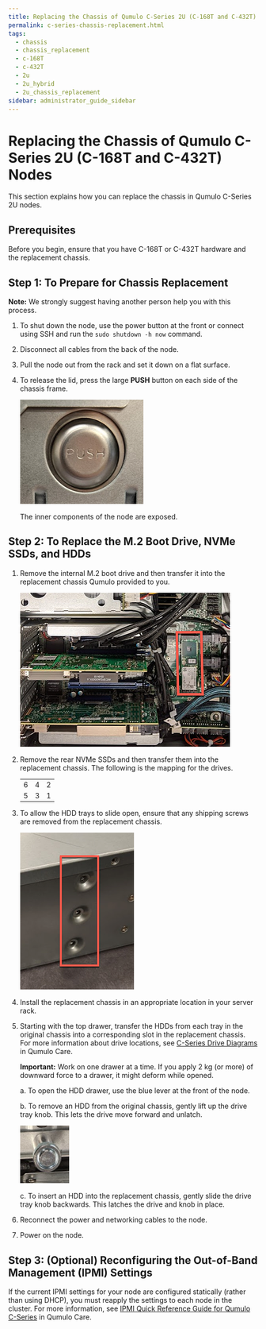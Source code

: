```yaml
---
title: Replacing the Chassis of Qumulo C-Series 2U (C-168T and C-432T) Nodes
permalink: c-series-chassis-replacement.html
tags:
  - chassis
  - chassis_replacement
  - c-168T
  - c-432T
  - 2u
  - 2u_hybrid
  - 2u_chassis_replacement
sidebar: administrator_guide_sidebar
---
```


# Replacing the Chassis of Qumulo C-Series 2U (C-168T and C-432T) Nodes
This section explains how you can replace the chassis in Qumulo C-Series 2U nodes. 

## Prerequisites 
Before you begin, ensure that you have C-168T or C-432T hardware and the replacement chassis.

## Step 1: To Prepare for Chassis Replacement
**Note:** We strongly suggest having another person help you with this process.

1. To shut down the node, use the power button at the front or connect using SSH and run the `sudo shutdown -h now` command. 

1. Disconnect all cables from the back of the node.

1. Pull the node out from the rack and set it down on a flat surface.

1. To release the lid, press the large **PUSH** button on each side of the chassis frame.

   ![C-Series Chassis Side Release Buttons](administrator-guide/images/c-series-button-releases.png)

   The inner components of the node are exposed.

## Step 2: To Replace the M.2 Boot Drive, NVMe SSDs, and HDDs

1. Remove the internal M.2 boot drive and then transfer it into the replacement chassis Qumulo provided to you.

   ![C-Series M.2 Boot Drive](administrator-guide/images/c-series-m2-boot-drive-location.png)

1. Remove the rear NVMe SSDs and then transfer them into the replacement chassis. The following is the mapping for the drives.

   <table>
     <tr>
       <td>6</td>
       <td>4</td>
       <td>2</td>
     </tr>
     <tr>
       <td>5</td>
       <td>3</td>
       <td>1</td>
     </tr>
   </table>

1. To allow the HDD trays to slide open, ensure that any shipping screws are removed from the replacement chassis.

   ![C-Series Shipping Screws](administrator-guide/images/c-series-2u-shipping-screws.png)

1. Install the replacement chassis in an appropriate location in your server rack.

1. Starting with the top drawer, transfer the HDDs from each tray in the original chassis into a corresponding slot in the replacement chassis. For more information about drive locations, see [C-Series Drive Diagrams](https://care.qumulo.com/hc/en-us/articles/360020198853-Qumulo-C-Series-Drive-Diagrams) in Qumulo Care.

   **Important:** Work on one drawer at a time. If you apply 2 kg (or more) of downward force to a drawer, it might deform while opened.

   a. To open the HDD drawer, use the blue lever at the front of the node.

   b. To remove an HDD from the original chassis, gently lift up the drive tray knob. This lets the drive move forward and unlatch.

   ![HDD Tray](administrator-guide/images/c-series-2u-hdd-tray.png)
   
   c. To insert an HDD into the replacement chassis, gently slide the drive tray knob backwards. This latches the drive and knob in place.

1. Reconnect the power and networking cables to the node.

1. Power on the node.

## Step 3: (Optional) Reconfiguring the Out-of-Band Management (IPMI) Settings
If the current IPMI settings for your node are configured statically (rather than using DHCP), you must reapply the settings to each node in the cluster. For more information, see [IPMI Quick Reference Guide for Qumulo C-Series](https://care.qumulo.com/hc/en-us/articles/360024426314-IPMI-Quick-Reference-Guide-for-Qumulo-C-Series) in Qumulo Care.

